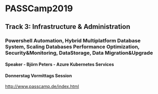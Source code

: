 # PASSCamp2019
## Track 3: Infrastructure & Administration
### Powershell Automation, Hybrid Multiplatform Database System, Scaling Databases Performance Optimization, Security&Monitoring, DataStorage, Data Migration&Upgrade

#### Speaker - Björn Peters - Azure Kubernetes Services
#### Donnerstag Vormittags Session

http://www.passcamp.de/index.html
